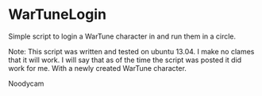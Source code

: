 WarTuneLogin
============

Simple script to login a WarTune character in and run them in a circle.

Note: 
 This script was written and tested on ubuntu 13.04. I make no clames that
 it will work. I will say that as of the time the script was posted it did
 work for me. With a newly created WarTune character.

Noodycam

